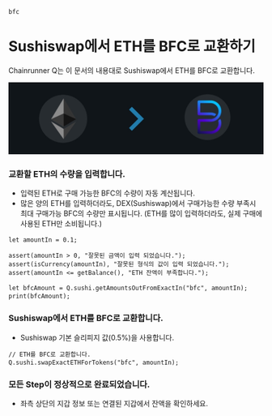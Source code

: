 ```meta-Currency
bfc
```

# Sushiswap에서 ETH를 BFC로 교환하기

Chainrunner Q는 이 문서의 내용대로 Sushiswap에서 ETH를 BFC로 교환합니다.

![title](https://raw.githubusercontent.com/bifrost-platform/RunnersScenario/master/imgs/ETHtoBFC.jpg)

### 교환할 ETH의 수량을 입력합니다.

- 입력된 ETH로 구매 가능한 BFC의 수량이 자동 계산됩니다.
- 많은 양의 ETH를 입력하더라도, DEX(Sushiswap)에서 구매가능한 수량 부족시 최대 구매가능 BFC의 수량만 표시됩니다. (ETH를 많이 입력하더라도, 실제 구매에 사용된 ETH만 소비됩니다.)

```input-Dynamic ETH
let amountIn = 0.1;
```

```input-Verify
assert(amountIn > 0, "잘못된 금액이 입력 되었습니다.");
assert(isCurrency(amountIn), "잘못된 형식의 값이 입력 되었습니다.");
assert(amountIn <= getBalance(), "ETH 잔액이 부족합니다.");
```

```output-Dynamic BFC
let bfcAmount = Q.sushi.getAmountsOutFromExactIn("bfc", amountIn);
print(bfcAmount);
```

### Sushiswap에서 ETH를 BFC로 교환합니다.

- Sushiswap 기본 슬리피지 값(0.5%)을 사용합니다.

```taster
// ETH를 BFC로 교환합니다.
Q.sushi.swapExactETHForTokens("bfc", amountIn);
```

### 모든 Step이 정상적으로 완료되었습니다.

- 좌측 상단의 지갑 정보 또는 연결된 지갑에서 잔액을 확인하세요.
